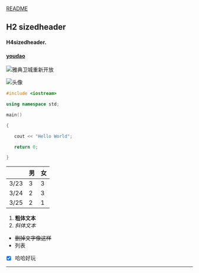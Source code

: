 [README](https://github.com/Lyrics46/Lyrics46/blob/main/README.md)

## H2 sizedheader

#### H4sizedheader.

#### [youdao](http://fanyi.youdao.com/)

![**雅典卫城重新开放**](http://www.xinhuanet.com/photo/2021-03/23/1127244893_16164772360821n.jpg)

![头像](G:\个人文件夹\Desktop\头像.jpg)

```c++
#include <iostream>

using namespace std;

main()

{

   cout << "Hello World"; 

   return 0;

}
```



|      | 男   | 女   |
| ---- | ---- | ---- |
| 3/23 | 3    | 3    |
| 3/24 | 2    | 3    |
| 3/25 | 2    | 1    |

1. **粗体文本**
2. *斜体文本*

- ~~删掉文字像这样~~
- 列表

- [x] 哈哈好玩

------

